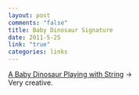 ```yaml
--- 
layout: post
comments: "false"
title: Baby Dinosaur Signature
date: 2011-5-25
link: "true"
categories: links
---
```

<a title="Barack Obama's Signature is Totally like..." href="http://doodleofboredom.com/post/5826032185/barack-obamas-signature-is-totally-a-cartoon-baby">A Baby Dinosaur Playing with String</a> →
<br />
Very creative.
